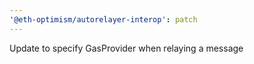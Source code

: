 ```yaml
---
'@eth-optimism/autorelayer-interop': patch
---
```


Update to specify GasProvider when relaying a message
